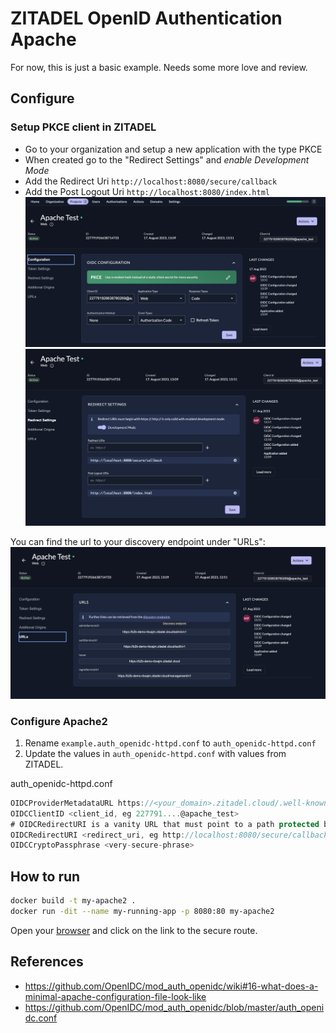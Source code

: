 # ZITADEL OpenID Authentication Apache

For now, this is just a basic example. Needs some more love and review.

## Configure

### Setup PKCE client in ZITADEL

- Go to your organization and setup a new application with the type PKCE
- When created go to the "Redirect Settings" and *enable Development Mode*
- Add the Redirect Uri `http://localhost:8080/secure/callback`
- Add the Post Logout Uri `http://localhost:8080/index.html`
![Configuration](/img/configuration.png)
![Redirect Settings](/img/redirect_settings.png)

You can find the url to your discovery endpoint under "URLs":
![Discovery Endpoint](/img/urls.png)

### Configure Apache2

1. Rename `example.auth_openidc-httpd.conf` to `auth_openidc-httpd.conf`
2. Update the values in `auth_openidc-httpd.conf` with values from ZITADEL.

auth_openidc-httpd.conf

```jsx
OIDCProviderMetadataURL https://<your_domain>.zitadel.cloud/.well-known/openid-configuration
OIDCClientID <client_id, eg 227791....@apache_test>
# OIDCRedirectURI is a vanity URL that must point to a path protected by this module but must NOT point to any content
OIDCRedirectURI <redirect_uri, eg http://localhost:8080/secure/callback>
OIDCCryptoPassphrase <very-secure-phrase>
```

## How to run

```bash
docker build -t my-apache2 .
docker run -dit --name my-running-app -p 8080:80 my-apache2
``````

Open your [browser](http://localhost:8080) and click on the link to the secure route.

## References

- https://github.com/OpenIDC/mod_auth_openidc/wiki#16-what-does-a-minimal-apache-configuration-file-look-like
- https://github.com/OpenIDC/mod_auth_openidc/blob/master/auth_openidc.conf